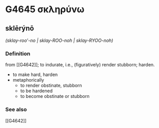 # G4645 σκληρύνω

## sklērýnō

_(sklay-roo'-no | sklay-ROO-noh | sklay-RYOO-noh)_

### Definition

from [[G4642]]; to indurate, i.e., (figuratively) render stubborn; harden.

- to make hard, harden
- metaphorically
  - to render obstinate, stubborn
  - to be hardened
  - to become obstinate or stubborn

### See also

[[G4642]]


